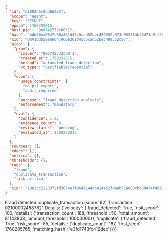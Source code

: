 ```json
{
  "id": "e1002d5c0cd66235",
  "scope": "agent",
  "key": "RESULT",
  "epoch": 1760292015,
  "host_pid": "9e6742732c60:1",
  "hash": "bdb50ea6047e60a361d45c5cad52bec489352c973b952414bf6d71a9ff25103e",
  "cid": "QmV1bdb50ea6047e60a361d45c5cad52bec489352c97",
  "aicp": {
    "prov": {
      "issuer": "9e6742732c60:1",
      "created_at": 1760292015,
      "method": "automated_fraud_detection",
      "vc_type": "VerifiableCredential"
    },
    "ucon": {
      "usage_constraints": [
        "no_pii_export",
        "audit_required"
      ],
      "purpose": "fraud_detection_analysis",
      "enforcement": "mandatory"
    },
    "eval": {
      "confidence": 1.0,
      "evidence_count": 0,
      "review_status": "pending",
      "evaluated_at": 1760292015
    }
  },
  "sources": [],
  "edges": [],
  "metrics": {},
  "thresholds": {},
  "tags": [
    "fraud",
    "duplicate_transaction",
    "risk_critical"
  ],
  "sig": "1962cc22283f2fd3074e7f9649144db024a52fdaab71a683cbd80474f49b2774"
}
```

Fraud detected: duplicate_transaction (score: 92)
Transaction: 021000024587821
Details: {'velocity': {'fraud_detected': True, 'risk_score': 100, 'details': {'transaction_count': 188, 'threshold': 50, 'total_amount': 81143808, 'amount_threshold': 10000000}}, 'duplicate': {'fraud_detected': True, 'risk_score': 85, 'details': {'duplicate_count': 187, 'first_seen': 1760285765, 'matching_hash': 'e3fd1743fc412dec'}}}}